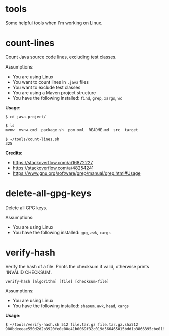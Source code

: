 # tools
Some helpful tools when I'm working on Linux.

# count-lines
Count Java source code lines, excluding test classes.

Assumptions:

- You are using Linux
- You want to count lines in `.java` files
- You want to exclude test classes
- You are using a Maven project structure
- You have the following installed: `find`, `grep`, `xargs`, `wc`

**Usage:**
```
$ cd java-project/

$ ls
mvnw  mvnw.cmd  package.sh  pom.xml  README.md  src  target

$ ~/tools/count-lines.sh
325
```

**Credits:**

- https://stackoverflow.com/a/16872227
- https://stackoverflow.com/a/48254241
- https://www.gnu.org/software/grep/manual/grep.html#Usage

# delete-all-gpg-keys

Delete all GPG keys.

Assumptions:

- You are using Linux
- You have the following installed: `gpg`, `awk`, `xargs`

# verify-hash

Verify the hash of a file. Prints the checksum if valid, otherwise prints 'INVALID CHECKSUM'.

`verify-hash [algorithm] [file] [checksum-file]`

Assumptions:

- You are using Linux
- You have the following installed: `shasum`, `awk`, `head`, `xargs`

**Usage:**
```
$ ~/tools/verify-hash.sh 512 file.tar.gz file.tar.gz.sha512
900bdeeeae550d2d2b3920fe0e00e41b0069f32c019d566465015bdd1b3866395cbe016e22d95d25d51d3a5e614af2c83ec9b282d73309f644859bbad08b63db
```
